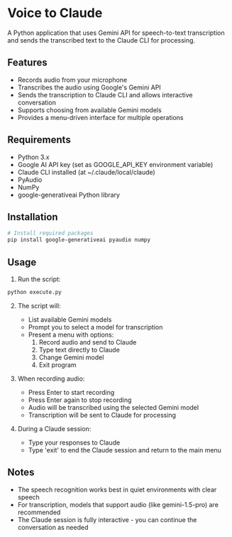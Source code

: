# Voice to Claude

A Python application that uses Gemini API for speech-to-text transcription and sends the transcribed text to the Claude CLI for processing.

## Features

- Records audio from your microphone
- Transcribes the audio using Google's Gemini API 
- Sends the transcription to Claude CLI and allows interactive conversation
- Supports choosing from available Gemini models
- Provides a menu-driven interface for multiple operations

## Requirements

- Python 3.x
- Google AI API key (set as GOOGLE_API_KEY environment variable)
- Claude CLI installed (at ~/.claude/local/claude)
- PyAudio
- NumPy
- google-generativeai Python library

## Installation

```bash
# Install required packages
pip install google-generativeai pyaudio numpy
```

## Usage

1. Run the script:
```bash
python execute.py
```

2. The script will:
   - List available Gemini models
   - Prompt you to select a model for transcription
   - Present a menu with options:
     1. Record audio and send to Claude
     2. Type text directly to Claude
     3. Change Gemini model
     4. Exit program

3. When recording audio:
   - Press Enter to start recording
   - Press Enter again to stop recording
   - Audio will be transcribed using the selected Gemini model
   - Transcription will be sent to Claude for processing

4. During a Claude session:
   - Type your responses to Claude
   - Type 'exit' to end the Claude session and return to the main menu

## Notes

- The speech recognition works best in quiet environments with clear speech
- For transcription, models that support audio (like gemini-1.5-pro) are recommended
- The Claude session is fully interactive - you can continue the conversation as needed
